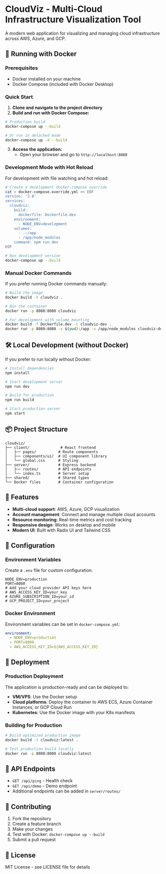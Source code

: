 # CloudViz - Multi-Cloud Infrastructure Visualization Tool

A modern web application for visualizing and managing cloud infrastructure across AWS, Azure, and GCP.

## 🚀 Running with Docker

### Prerequisites
- Docker installed on your machine
- Docker Compose (included with Docker Desktop)

### Quick Start

1. **Clone and navigate to the project directory**
2. **Build and run with Docker Compose:**

```bash
# Production build
docker-compose up --build

# Or run in detached mode
docker-compose up -d --build
```

3. **Access the application:**
   - Open your browser and go to `http://localhost:8080`

### Development Mode with Hot Reload

For development with file watching and hot reload:

```bash
# Create a development docker-compose override
cat > docker-compose.override.yml << EOF
version: '3.8'
services:
  cloudviz:
    build:
      dockerfile: Dockerfile.dev
    environment:
      - NODE_ENV=development
    volumes:
      - .:/app
      - /app/node_modules
    command: npm run dev
EOF

# Run development version
docker-compose up --build
```

### Manual Docker Commands

If you prefer running Docker commands manually:

```bash
# Build the image
docker build -t cloudviz .

# Run the container
docker run -p 8080:8080 cloudviz

# For development with volume mounting
docker build -f Dockerfile.dev -t cloudviz-dev .
docker run -p 8080:8080 -v $(pwd):/app -v /app/node_modules cloudviz-dev
```

## 🛠 Local Development (without Docker)

If you prefer to run locally without Docker:

```bash
# Install dependencies
npm install

# Start development server
npm run dev

# Build for production
npm run build

# Start production server
npm start
```

## 📦 Project Structure

```
cloudviz/
├── client/              # React frontend
│   ├── pages/          # Route components
│   ├── components/ui/  # UI component library
│   └── global.css      # Styling
├── server/             # Express backend
│   ├── routes/         # API endpoints
│   └── index.ts        # Server setup
├── shared/             # Shared types
└── Docker files        # Container configuration
```

## 🌟 Features

- **Multi-cloud support**: AWS, Azure, GCP visualization
- **Account management**: Connect and manage multiple cloud accounts
- **Resource monitoring**: Real-time metrics and cost tracking
- **Responsive design**: Works on desktop and mobile
- **Modern UI**: Built with Radix UI and Tailwind CSS

## 🔧 Configuration

### Environment Variables

Create a `.env` file for custom configuration:

```env
NODE_ENV=production
PORT=8080
# Add your cloud provider API keys here
# AWS_ACCESS_KEY_ID=your_key
# AZURE_SUBSCRIPTION_ID=your_id
# GCP_PROJECT_ID=your_project
```

### Docker Environment

Environment variables can be set in `docker-compose.yml`:

```yaml
environment:
  - NODE_ENV=production
  - PORT=8080
  - AWS_ACCESS_KEY_ID=${AWS_ACCESS_KEY_ID}
```

## 🚢 Deployment

### Production Deployment

The application is production-ready and can be deployed to:
- **VM/VPS**: Use the Docker setup
- **Cloud platforms**: Deploy the container to AWS ECS, Azure Container Instances, or GCP Cloud Run
- **Kubernetes**: Use the Docker image with your K8s manifests

### Building for Production

```bash
# Build optimized production image
docker build -t cloudviz:latest .

# Test production build locally
docker run -p 8080:8080 cloudviz:latest
```

## 📝 API Endpoints

- `GET /api/ping` - Health check
- `GET /api/demo` - Demo endpoint
- Additional endpoints can be added in `server/routes/`

## 🤝 Contributing

1. Fork the repository
2. Create a feature branch
3. Make your changes
4. Test with Docker: `docker-compose up --build`
5. Submit a pull request

## 📄 License

MIT License - see LICENSE file for details
